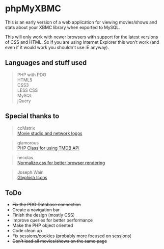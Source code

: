 # phpMyXBMC  
This is an early version of a web application for viewing movies/shows and stats about your XBMC library when exported to MySQL.  

This will only work with newer browsers with support for the latest versions of CSS and HTML.
So if you are using Internet Explorer this won't work (and even if it would work you shouldn't use IE anyway).  

## Languages and stuff used  
> PHP with PDO  
> HTML5  
> CSS3  
> LESS CSS  
> MySQL  
> jQuery  

## Special thanks to  
> ccMatrix  
> [Movie studio and network logos](https://github.com/ccMatrix/StudioLogos)  

> glamorous  
> [PHP Class for using TMDB API](https://github.com/glamorous/TMDb-PHP-API)  

> necolas  
> [Normalize.css for better browser rendering](https://github.com/necolas/normalize.css/)  

> Joseph Wain  
> [Glyphish Icons](http://www.glyphish.com/)  

## ToDo  
* ~~Fix the PDO Database connection~~  
* ~~Create a navigation bar~~  
* Finish the design (mostly CSS)  
* Improve queries for better performance  
* Make the PHP object oriented  
* Code clean up  
* Fix sessions/cookies (probably more focused on sessions)  
* ~~Don't load all movies/shows on the same page~~  